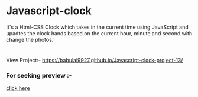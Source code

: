 # Javascript-clock
It's a Html-CSS Clock which takes in the current time using JavaScript and upadtes the clock hands based on the current hour, minute and second with change the photos.
#
View Project:- https://babulal9927.github.io/Javascript-clock-project-13/
### For seeking preview :-
[click here](https://babulal9927.github.io/Javascript-clock-project-13/)

